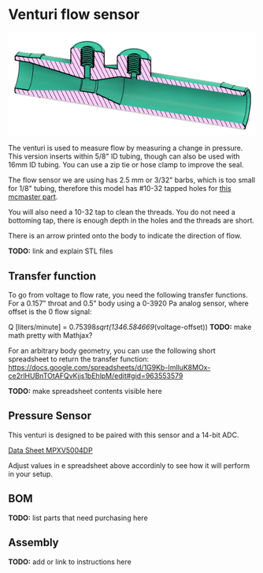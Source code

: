 # Venturi flow sensor

![Rendering](screenshot.png)

The venturi is used to measure flow by measuring a change in pressure.
This version inserts within 5/8" ID tubing, though can also be used with 16mm ID tubing. 
You can use a zip tie or hose clamp to improve the seal. 

The flow sensor we are using has 2.5 mm or 3/32" barbs, which is too small for 1/8" tubing, therefore this model has #10-32 tapped holes for [this mcmaster part](https://www.mcmaster.com/5463k33).

You will also need a 10-32 tap to clean the threads. You do not need a bottoming tap, there is enough depth in the holes and the threads are short.

There is an arrow printed onto the body to indicate the direction of flow. 

**TODO:** link and explain STL files

## Transfer function

To go from voltage to flow rate, you need the following transfer functions.
For a 0.157" throat and 0.5" body using a 0-3920 Pa analog sensor, where offset is the 0 flow signal:

Q [liters/minute] = 0.75398*sqrt(1346.584669*(voltage-offset))
**TODO:** make math pretty with Mathjax?

For an arbitrary body geometry, you can use the following short spreadsheet to return the transfer function:
https://docs.google.com/spreadsheets/d/1G9Kb-ImlluK8MOx-ce2rlHUBnTOtAFQvKjjs1bEhlpM/edit#gid=963553579

**TODO:** make spreadsheet contents visible here

## Pressure Sensor

This venturi is designed to be paired with this sensor and a 14-bit ADC. 

[Data Sheet MPXV5004DP](https://www.nxp.com/docs/en/data-sheet/MPXV5004G.pdf)

Adjust values in e spreadsheet above accordinly to see how it will perform in your setup. 

## BOM

**TODO:** list parts that need purchasing here

## Assembly

**TODO:** add or link to instructions here

